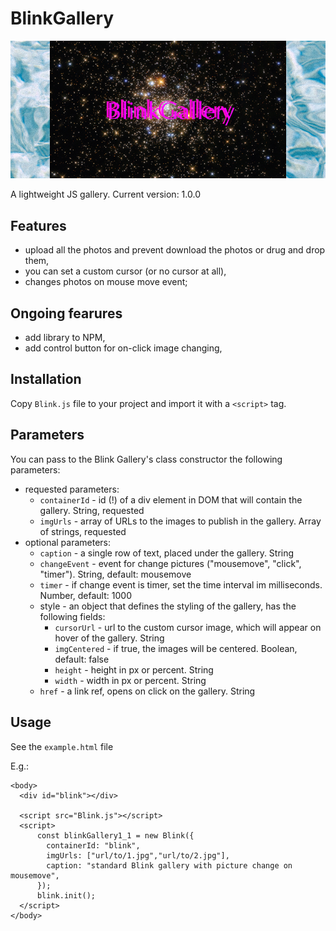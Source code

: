 # BlinkGallery

![give a star to the project](./etc/header.png)

A lightweight JS gallery.
Current version: 1.0.0

## Features

- upload all the photos and prevent download the photos or drug and drop them,
- you can set a custom cursor (or no cursor at all),
- changes photos on mouse move event;

## Ongoing fearures

- add library to NPM,
- add control button for on-click image changing,

## Installation

Copy `Blink.js` file to your project and import it with a `<script>` tag.

## Parameters

You can pass to the Blink Gallery's class constructor the following parameters:

- requested parameters:
  - `containerId` - id (!) of a div element in DOM that will contain the gallery. String, requested
  - `imgUrls` - array of URLs to the images to publish in the gallery. Array of strings, requested
- optional parameters:
  - `caption` - a single row of text, placed under the gallery. String
  - `changeEvent` - event for change pictures ("mousemove", "click", "timer"). String, default: mousemove
  - `timer` - if change event is timer, set the time interval im milliseconds. Number, default: 1000
  - style - an object that defines the styling of the gallery, has the following fields:
    - `cursorUrl` - url to the custom cursor image, which will appear on hover of the gallery. String
    - `imgCentered` - if true, the images will be centered. Boolean, default: false
    - `height` - height in px or percent. String
    - `width` - width in px or percent. String
  - `href` - a link ref, opens on click on the gallery. String

## Usage

See the `example.html` file

E.g.:

```
<body>
  <div id="blink"></div>

  <script src="Blink.js"></script>
  <script>
      const blinkGallery1_1 = new Blink({
        containerId: "blink",
        imgUrls: ["url/to/1.jpg","url/to/2.jpg"],
        caption: "standard Blink gallery with picture change on mousemove",
      });
      blink.init();
  </script>
</body>
```
